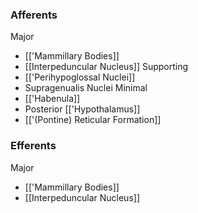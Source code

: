 ### Afferents
Major
- [['Mammillary Bodies]]
- [[Interpeduncular Nucleus]]
Supporting
- [['Perihypoglossal Nuclei]]
- Supragenualis Nuclei
Minimal
- [['Habenula]]
- Posterior [['Hypothalamus]]
- [['(Pontine) Reticular Formation]]
### Efferents
Major
- [['Mammillary Bodies]]
- [[Interpeduncular Nucleus]]